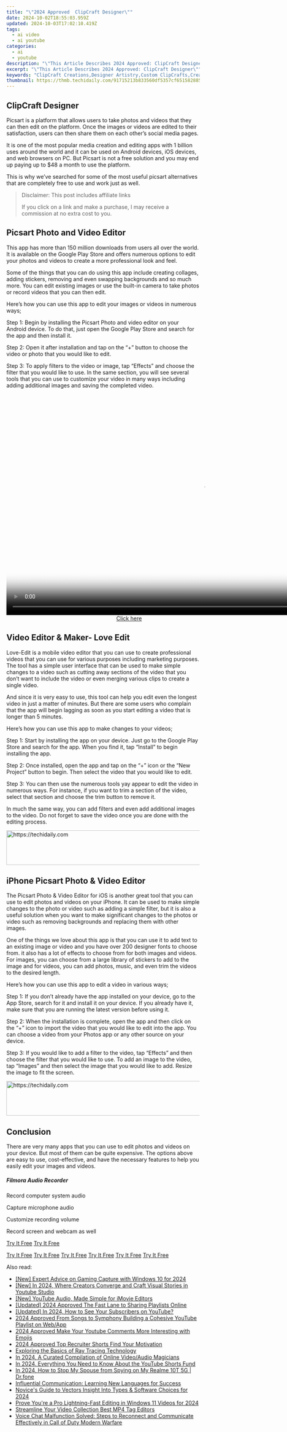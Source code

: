 ```yaml
---
title: "\"2024 Approved  ClipCraft Designer\""
date: 2024-10-02T18:55:03.959Z
updated: 2024-10-03T17:02:10.419Z
tags:
  - ai video
  - ai youtube
categories:
  - ai
  - youtube
description: "\"This Article Describes 2024 Approved: ClipCraft Designer\""
excerpt: "\"This Article Describes 2024 Approved: ClipCraft Designer\""
keywords: "ClipCraft Creations,Designer Artistry,Custom ClipCrafts,Creative ClipDesign,Innovative Clipping,Artistic ClipCrafting,Unique ClipArtists"
thumbnail: https://thmb.techidaily.com/91715213b833560df5357cf6515828851bc7618f2025585b01b64f73f1ad8f14.jpg
---
```


## ClipCraft Designer

Picsart is a platform that allows users to take photos and videos that they can then edit on the platform. Once the images or videos are edited to their satisfaction, users can then share them on each other’s social media pages.

It is one of the most popular media creation and editing apps with 1 billion uses around the world and it can be used on Android devices, iOS devices, and web browsers on PC. But Picsart is not a free solution and you may end up paying up to $48 a month to use the platform.

This is why we’ve searched for some of the most useful picsart alternatives that are completely free to use and work just as well.

>  Disclaimer: This post includes affiliate links
>
>  If you click on a link and make a purchase, I may receive a commission at no extra cost to you.
>

## Picsart Photo and Video Editor

This app has more than 150 million downloads from users all over the world. It is available on the Google Play Store and offers numerous options to edit your photos and videos to create a more professional look and feel.

Some of the things that you can do using this app include creating collages, adding stickers, removing and even swapping backgrounds and so much more. You can edit existing images or use the built-in camera to take photos or record videos that you can then edit.

Here’s how you can use this app to edit your images or videos in numerous ways;

Step 1: Begin by installing the Picsart Photo and video editor on your Android device. To do that, just open the Google Play Store and search for the app and then install it.

Step 2: Open it after installation and tap on the “+” button to choose the video or photo that you would like to edit.

Step 3: To apply filters to the video or image, tap “Effects” and choose the filter that you would like to use. In the same section, you will see several tools that you can use to customize your video in many ways including adding additional images and saving the completed video.

<!-- affiliate ads begin -->
<span id="1444782">
					<video width="1024" height="576" style="cursor:pointer"
           poster="//a.impactradius-go.com/display-clicktoplayimage/1444782.png"
           onclick="if(!this.playClicked){this.play();this.setAttribute('controls',true);this.playClicked=true;}">
	   <source src="//a.impactradius-go.com/display-ad/14559-1444782">
	   <img src="//a.impactradius-go.com/display-clicktoplayimage/1444782.png" style="border: none; height: 100%; width: 100%; object-fit: contain">
	</video>
	<div style="width:640px;text-align:center"><a href="javascript:window.open(decodeURIComponent('https%3A%2F%2Fpropmoneyinc.pxf.io%2Fc%2F5597632%2F1444782%2F14559'), '_blank');void(0);">Click here</a></div>
</span>
<img height="0" width="0" src="https://imp.pxf.io/i/5597632/1444782/14559" style="position:absolute;visibility:hidden;" border="0" />
<!-- affiliate ads end -->

## Video Editor & Maker- Love Edit

Love-Edit is a mobile video editor that you can use to create professional videos that you can use for various purposes including marketing purposes. The tool has a simple user interface that can be used to make simple changes to a video such as cutting away sections of the video that you don’t want to include the video or even merging various clips to create a single video.

And since it is very easy to use, this tool can help you edit even the longest video in just a matter of minutes. But there are some users who complain that the app will begin lagging as soon as you start editing a video that is longer than 5 minutes.

Here’s how you can use this app to make changes to your videos;

Step 1: Start by installing the app on your device. Just go to the Google Play Store and search for the app. When you find it, tap “Install” to begin installing the app.

Step 2: Once installed, open the app and tap on the “+” icon or the “New Project” button to begin. Then select the video that you would like to edit.

Step 3: You can then use the numerous tools yay appear to edit the video in numerous ways. For instance, if you want to trim a section of the video, select that section and choose the trim button to remove it.

In much the same way, you can add filters and even add additional images to the video. Do not forget to save the video once you are done with the editing process.

<!-- affiliate ads begin -->
<a href="https://dhgate.sjv.io/c/5597632/1186802/12108" target="_top" id="1186802">
  <img src="//a.impactradius-go.com/display-ad/12108-1186802" border="0" alt="https://techidaily.com" width="728" height="90"/>
</a>
<img height="0" width="0" src="https://dhgate.sjv.io/i/5597632/1186802/12108" style="position:absolute;visibility:hidden;" border="0" />
<!-- affiliate ads end -->

## iPhone Picsart Photo & Video Editor

The Picsart Photo & Video Editor for iOS is another great tool that you can use to edit photos and videos on your iPhone. It can be used to make simple changes to the photo or video such as adding a simple filter, but it is also a useful solution when you want to make significant changes to the photos or video such as removing backgrounds and replacing them with other images.

One of the things we love about this app is that you can use it to add text to an existing image or video and you have over 200 designer fonts to choose from. it also has a lot of effects to choose from for both images and videos. For images, you can choose from a large library of stickers to add to the image and for videos, you can add photos, music, and even trim the videos to the desired length.

Here’s how you can use this app to edit a video in various ways;

Step 1: If you don’t already have the app installed on your device, go to the App Store, search for it and install it on your device. If you already have it, make sure that you are running the latest version before using it.

Step 2: When the installation is complete, open the app and then click on the “+” icon to import the video that you would like to edit into the app. You can choose a video from your Photos app or any other source on your device.

Step 3: If you would like to add a filter to the video, tap “Effects” and then choose the filter that you would like to use. To add an image to the video, tap “Images” and then select the image that you would like to add. Resize the image to fit the screen.

<!-- affiliate ads begin -->
<a href="https://imp.i357552.net/c/5597632/977686/11832" target="_top" id="977686">
  <img src="//a.impactradius-go.com/display-ad/11832-977686" border="0" alt="https://techidaily.com" width="728" height="90"/>
</a>
<img height="0" width="0" src="https://imp.i357552.net/i/5597632/977686/11832" style="position:absolute;visibility:hidden;" border="0" />
<!-- affiliate ads end -->

## Conclusion

There are very many apps that you can use to edit photos and videos on your device. But most of them can be quite expensive. The options above are easy to use, cost-effective, and have the necessary features to help you easily edit your images and videos.

##### Filmora Audio Recorder

Record computer system audio

Capture microphone audio

Customize recording volume

Record screen and webcam as well

[Try It Free](https://tools.techidaily.com/wondershare/filmora/download/) [Try It Free](https://tools.techidaily.com/wondershare/filmora/download/)

[Try It Free](https://tools.techidaily.com/wondershare/filmora/download/) [Try It Free](https://tools.techidaily.com/wondershare/filmora/download/) [Try It Free](https://tools.techidaily.com/wondershare/filmora/download/) [Try It Free](https://tools.techidaily.com/wondershare/filmora/download/) [Try It Free](https://tools.techidaily.com/wondershare/filmora/download/) [Try It Free](https://tools.techidaily.com/wondershare/filmora/download/)

<ins class="adsbygoogle"
     style="display:block"
     data-ad-format="autorelaxed"
     data-ad-client="ca-pub-7571918770474297"
     data-ad-slot="1223367746"></ins>

<ins class="adsbygoogle"
     style="display:block"
     data-ad-format="autorelaxed"
     data-ad-client="ca-pub-7571918770474297"
     data-ad-slot="1223367746"></ins>

<ins class="adsbygoogle"
     style="display:block"
     data-ad-client="ca-pub-7571918770474297"
     data-ad-slot="8358498916"
     data-ad-format="auto"
     data-full-width-responsive="true"></ins>

<span class="atpl-alsoreadstyle">Also read:</span>
<div><ul>
<li><a href="https://remote-screen-capture.techidaily.com/new-expert-advice-on-gaming-capture-with-windows-10-for-2024/"><u>[New] Expert Advice on Gaming Capture with Windows 10 for 2024</u></a></li>
<li><a href="https://youtube-web.techidaily.com/n-2024-where-creators-converge-and-craft-visual-stories-in-youtube-studio/"><u>[New] In 2024, Where Creators Converge and Craft Visual Stories in Youtube Studio</u></a></li>
<li><a href="https://youtube-web.techidaily.com/outube-audio-made-simple-for-imovie-editors/"><u>[New] YouTube Audio, Made Simple for iMovie Editors</u></a></li>
<li><a href="https://youtube-web.techidaily.com/ed-2024-approved-the-fast-lane-to-sharing-playlists-online/"><u>[Updated] 2024 Approved The Fast Lane to Sharing Playlists Online</u></a></li>
<li><a href="https://youtube-web.techidaily.com/ed-in-2024-how-to-see-your-subscribers-on-youtube/"><u>[Updated] In 2024, How to See Your Subscribers on YouTube?</u></a></li>
<li><a href="https://youtube-web.techidaily.com/approved-from-songs-to-symphony-building-a-cohesive-youtube-playlist-on-webapp/"><u>2024 Approved From Songs to Symphony Building a Cohesive YouTube Playlist on Web/App</u></a></li>
<li><a href="https://youtube-web.techidaily.com/approved-make-your-youtube-comments-more-interesting-with-emojis/"><u>2024 Approved Make Your Youtube Comments More Interesting with Emojis</u></a></li>
<li><a href="https://youtube-web.techidaily.com/approved-top-recruiter-shorts-find-your-motivation/"><u>2024 Approved Top Recruiter Shorts Find Your Motivation</u></a></li>
<li><a href="https://tech-recovery.techidaily.com/exploring-the-basics-of-ray-tracing-technology/"><u>Exploring the Basics of Ray Tracing Technology</u></a></li>
<li><a href="https://extra-hints.techidaily.com/in-2024-a-curated-compilation-of-online-videoaudio-magicians/"><u>In 2024, A Curated Compilation of Online Video/Audio Magicians</u></a></li>
<li><a href="https://youtube-web.techidaily.com/24-everything-you-need-to-know-about-the-youtube-shorts-fund/"><u>In 2024, Everything You Need to Know About the YouTube Shorts Fund</u></a></li>
<li><a href="https://review-topics.techidaily.com/in-2024-how-to-stop-my-spouse-from-spying-on-my-realme-10t-5g-drfone-by-drfone-virtual-android/"><u>In 2024, How to Stop My Spouse from Spying on My Realme 10T 5G | Dr.fone</u></a></li>
<li><a href="https://mondly-stories.techidaily.com/influential-communication-learning-new-languages-for-success/"><u>Influential Communication: Learning New Languages for Success</u></a></li>
<li><a href="https://extra-support.techidaily.com/novices-guide-to-vectors-insight-into-types-and-software-choices-for-2024/"><u>Novice's Guide to Vectors Insight Into Types & Software Choices for 2024</u></a></li>
<li><a href="https://fox-http.techidaily.com/prove-youre-a-pro-lightning-fast-editing-in-windows-11-videos-for-2024/"><u>Prove You're a Pro Lightning-Fast Editing in Windows 11 Videos for 2024</u></a></li>
<li><a href="https://ai-vdieo-software.techidaily.com/streamline-your-video-collection-best-mp4-tag-editors/"><u>Streamline Your Video Collection Best MP4 Tag Editors</u></a></li>
<li><a href="https://sound-issues.techidaily.com/voice-chat-malfunction-solved-steps-to-reconnect-and-communicate-effectively-in-call-of-duty-modern-warfare/"><u>Voice Chat Malfunction Solved: Steps to Reconnect and Communicate Effectively in Call of Duty Modern Warfare</u></a></li>
</ul></div>

